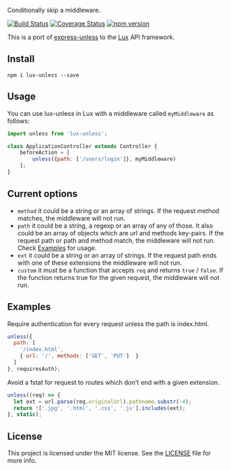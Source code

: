 Conditionally skip a middleware.

[![Build Status](https://travis-ci.org/nickschot/lux-unless.svg?branch=master)](https://travis-ci.org/nickschot/lux-unless) [![Coverage Status](https://coveralls.io/repos/github/nickschot/lux-unless/badge.svg?branch=master)](https://coveralls.io/github/nickschot/lux-unless?branch=master) [![npm version](https://badge.fury.io/js/lux-unless.svg)](https://badge.fury.io/js/lux-unless)

This is a port of [express-unless](https://github.com/jfromaniello/express-unless) to the [Lux](https://github.com/postlight/lux) API framework.

## Install

	npm i lux-unless --save

## Usage

You can use lux-unless in Lux with a middleware called `myMiddleware` as follows:

```javascript
import unless from 'lux-unless';

class ApplicationController extends Controller {
    beforeAction = [
        unless({path: ['/users/login']}, myMiddleware)
    ];
}
```

## Current options

-  `method` it could be a string or an array of strings. If the request method matches, the middleware will not run.
-  `path` it could be a string, a regexp or an array of any of those. It also could be an array of objects which are url and methods key-pairs. If the request path or path and method match, the middleware will not run. Check [Examples](#examples) for usage.
-  `ext` it could be a string or an array of strings. If the request path ends with one of these extensions the middleware will not run.
-  `custom` it must be a function that accepts `req` and returns `true` / `false`. If the function returns true for the given request, the middleware will not run.


## Examples

Require authentication for every request unless the path is index.html.

```javascript
unless({
  path: [
    '/index.html',
    { url: '/', methods: ['GET', 'PUT']  }
  ]
}, requiresAuth);
```

Avoid a fstat for request to routes which don't end with a given extension.

```javascript
unless((req) => {
  let ext = url.parse(req.originalUrl).pathname.substr(-4);
  return !['.jpg', '.html', '.css', '.js'].includes(ext);
}, static);
```

## License
This project is licensed under the MIT license. See the [LICENSE](LICENSE) file for more info.
